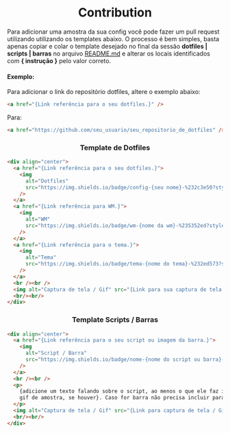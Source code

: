<h1 align="center">Contribution</h1>

<p>
    Para adicionar uma amostra da sua config você pode fazer um pull request utilizando utilizando os templates abaixo. O processo é bem simples, basta apenas copiar e colar o template desejado no final da sessão <b>dotfiles | scripts | barras</b> no arquivo <a href="https://github.com/unixwmbr/unixwmbr/blob/master/README.md">README.md</a> e alterar os locais identificados com <b>{ instrução }</b> pelo valor correto.
</p>

<h4>Exemplo:</h4>

Para adicionar o link do repositório dotfiles, altere o exemplo abaixo:

```html
<a href="{Link referência para o seu dotfiles.}" />
```

Para:

```html
<a href="https://github.com/seu_usuario/seu_repositorio_de_dotfiles" />
```

<h3 align="center">Template de Dotfiles</h3>

```html
<div align="center">
  <a href="{Link referência para o seu dotfiles.}">
    <img
      alt="Dotfiles"
      src="https://img.shields.io/badge/config-{seu nome}-%232c3e50?style=for-the-badge"
    />
  </a>
  <a href="{Link referência para WM.}">
    <img
      alt="WM"
      src="https://img.shields.io/badge/wm-{nome da wm}-%235352ed?style=for-the-badge"
    />
  </a>
  <a href="{Link referência para o tema.}">
    <img
      alt="Tema"
      src="https://img.shields.io/badge/tema-{nome do tema}-%232ed573?style=for-the-badge"
    />
  </a>
  <br /><br />
  <img alt="Captura de tela / Gif" src="{Link para sua captura de tela / Gif}" />
  <br/><br/>
</div>
```

<h3 align="center">Template Scripts / Barras</h3>

```html
<div align="center">
  <a href="{Link referência para o seu script ou imagem da barra.}">
    <img
      alt="Script / Barra"
      src="https://img.shields.io/badge/nome-{nome do script ou barra}-%2322252f?style=for-the-badge"
    />
  </a>
  <br /><br />
  <p>
    {adicione um texto falando sobre o script, ao menos o que ele faz imagem ou
    gif de amostra, se houver}. Caso for barra não precisa incluir paragrafo.
  </p>
  <img alt="Captura de tela / Gif" src="{Link para captura de tela / Gif}" />
  <br/><br/>
</div>
```
